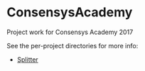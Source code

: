 # ConsensysAcademy
Project work for Consensys Academy 2017

See the per-project directories for more info:

* [Splitter](https://github.com/shoenseiwaso/ConsensysAcademy/tree/master/Splitter)